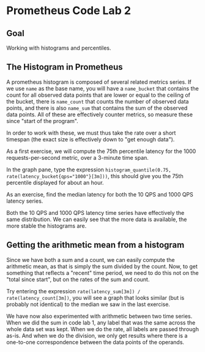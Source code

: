 # Prometheus Code Lab 2

## Goal

Working with histograms and percentiles.

## The Histogram in Prometheus

A prometheus histogram is composed of several related metrics series. If we use `name` as the base name, you will have a `name_bucket` that contains the count for all observed data points that are lower or equal to the ceiling of the bucket, there is `name_count` that counts the number of observed data points, and there is also `name_sum` that contains the sum of the observed data points. All of these are effectively counter metrics, so measure these since "start of the program".

In order to work with these, we must thus take the rate over a short timespan (the exact size is effectively down to "get enough data").

As a first exercise, we will compute the 75th percentile latency for the 1000 requests-per-second metric, over a 3-minute time span.

In the graph pane, type the expression `histogram_quantile(0.75, rate(latency_bucket{qps="1000"}[3m]))`, this should give you the 75th percentile displayed for about an hour.

As an exercise, find the median latency for both the 10 QPS and 1000 QPS latency series.

Both the 10 QPS and 1000 QPS latency time series have effectively the same distribution. We can easily see that the more data is available, the more stable the histograms are.

## Getting the arithmetic mean from a histogram

Since we have both a sum and a count, we can easily compute the arithmetic mean, as that is simply the sum divided by the count. Now, to get something that reflects a "recent" time period, we need to do this not on the "total since start", but on the rates of the sum and count.

Try entering the expression `rate(latency_sum[3m]) / rate(latency_count[3m])`, you will see a graph that looks similar (but is probably not identical) to the median we saw in the last exercise.

We have now also experimented with arithmetic between two time series. When we did the sum in code lab 1, any label that was the same across the whole data set was kept. When we do the rate, all labels are passed through as-is. And when we do the division, we only get results where there is a one-to-one correspondence between the data points of the operands.
